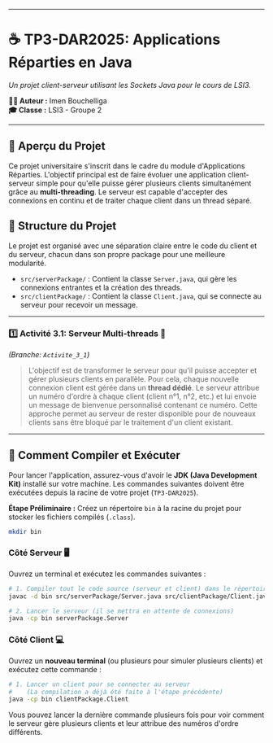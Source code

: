 
---

# ☕ TP3-DAR2025: Applications Réparties en Java

*Un projet client-serveur utilisant les Sockets Java pour le cours de LSI3.*

**🧑‍💻 Auteur :** Imen Bouchelliga  
**🎓 Classe :** LSI3 - Groupe 2

---

## 📝 Aperçu du Projet

Ce projet universitaire s'inscrit dans le cadre du module d'Applications Réparties. L'objectif principal est de faire évoluer une application client-serveur simple pour qu'elle puisse gérer plusieurs clients simultanément grâce au **multi-threading**. Le serveur est capable d'accepter des connexions en continu et de traiter chaque client dans un thread séparé.

## 📂 Structure du Projet

Le projet est organisé avec une séparation claire entre le code du client et du serveur, chacun dans son propre package pour une meilleure modularité.

*   `src/serverPackage/` : Contient la classe `Server.java`, qui gère les connexions entrantes et la création des threads.
*   `src/clientPackage/` : Contient la classe `Client.java`, qui se connecte au serveur pour recevoir un message.

---

### 1️⃣ Activité 3.1: Serveur Multi-threads 🔗
*(Branche: `Activite_3_1`)*

> L'objectif est de transformer le serveur pour qu'il puisse accepter et gérer plusieurs clients en parallèle. Pour cela, chaque nouvelle connexion client est gérée dans un **thread dédié**. Le serveur attribue un numéro d'ordre à chaque client (client n°1, n°2, etc.) et lui envoie un message de bienvenue personnalisé contenant ce numéro. Cette approche permet au serveur de rester disponible pour de nouveaux clients sans être bloqué par le traitement d'un client existant.

---

## 🚀 Comment Compiler et Exécuter

Pour lancer l'application, assurez-vous d'avoir le **JDK (Java Development Kit)** installé sur votre machine. Les commandes suivantes doivent être exécutées depuis la racine de votre projet (`TP3-DAR2025`).

**Étape Préliminaire :** Créez un répertoire `bin` à la racine du projet pour stocker les fichiers compilés (`.class`).

```bash
mkdir bin
```

### Côté Serveur 🖥️
Ouvrez un terminal et exécutez les commandes suivantes :

```bash
# 1. Compiler tout le code source (serveur et client) dans le répertoire bin
javac -d bin src/serverPackage/Server.java src/clientPackage/Client.java

# 2. Lancer le serveur (il se mettra en attente de connexions)
java -cp bin serverPackage.Server
```

### Côté Client 💻
Ouvrez un **nouveau terminal** (ou plusieurs pour simuler plusieurs clients) et exécutez cette commande :

```bash
# 1. Lancer un client pour se connecter au serveur
#    (La compilation a déjà été faite à l'étape précédente)
java -cp bin clientPackage.Client
```
Vous pouvez lancer la dernière commande plusieurs fois pour voir comment le serveur gère plusieurs clients et leur attribue des numéros d'ordre différents.
